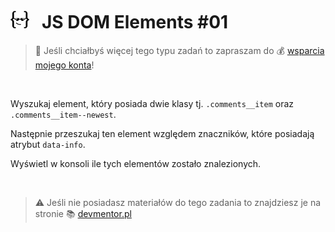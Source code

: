 # [![](../assets/img/logo-readme2.jpg)](https://devmentor.pl) &nbsp; JS DOM Elements #01

> :loudspeaker: Jeśli chciałbyś więcej tego typu zadań to zapraszam do :moneybag: [wsparcia mojego konta](https://github.com/sponsors/devmentor-pl)!

&nbsp;

Wyszukaj element, który posiada dwie klasy tj. `.comments__item` oraz `.comments__item--newest`.

Następnie przeszukaj ten element względem znaczników, które posiadają atrybut `data-info`.

Wyświetl w konsoli ile tych elementów zostało znalezionych.

&nbsp;

> :warning: Jeśli nie posiadasz materiałów do tego zadania to znajdziesz je na stronie :books: [devmentor.pl](https://devmentor.pl/p/js-dom-elements/)

